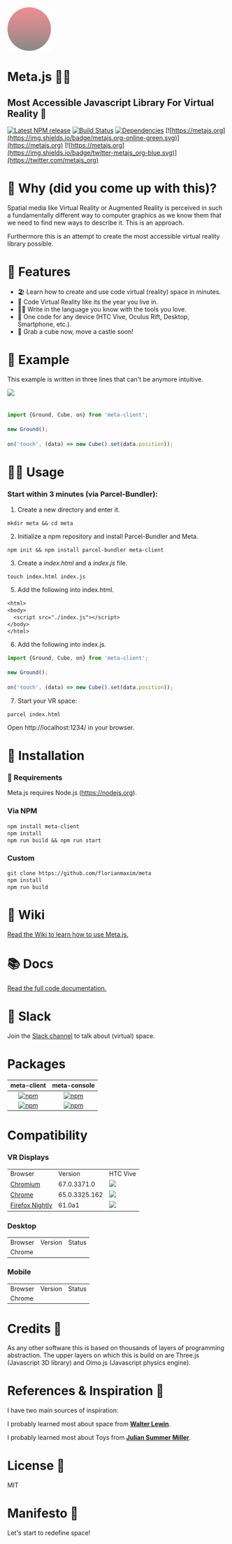 [dependencies-badge]: https://img.shields.io/david/florianmaxim/meta.svg
[dependencies-badge-url]: https://david-dm.org/florianmaxim/meta

[npm-badge]: https://img.shields.io/npm/v/meta-client.svg
[npm-badge-url]: https://www.npmjs.com/package/meta-client

<img src="resources/logo.png" width="100" height="100"/>

# Meta.js 👩‍🚀
## Most Accessible Javascript Library For Virtual Reality 🚀

[![Latest NPM release][npm-badge]][npm-badge-url] [![Build Status](https://travis-ci.org/florianmaxim/Meta.svg?branch=master)](https://travis-ci.org/florianmaxim/Meta) [![Dependencies][dependencies-badge]][dependencies-badge-url] [![https://metajs.org](https://img.shields.io/badge/metajs.org-online-green.svg)](https://metajs.org) [![https://metajs.org](https://img.shields.io/badge/twitter-metajs_org-blue.svg)](https://twitter.com/metajs_org)

# 🚀 Why (did you come up with this)?

Spatial media like Virtual Reality or Augmented Reality is perceived in such a fundamentally different way to computer graphics as we know them that we need to find new ways to describe it.
This is an approach.

Furthermore this is an attempt to create the most accessible virtual reality library possible.

# 🎊 Features

* 🏖 Learn how to create and use code virtual (reality) space in minutes.
* 💐 Code Virtual Reality like its the year you live in.
* 🤹🏻 Write in the language you know with the tools you love.
* 🚀 One code for any device (HTC Vive, Oculus Rift, Desktop, Smartphone, etc.).
* 🏰 Grab a cube now, move a castle soon!

# 💐 Example

This example is written in three lines that can't be anymore intuitive.

<a href="https://metajs.org" target="blank"><img src="https://media.giphy.com/media/3o7aCWDuzxsESrbmcE/giphy.gif" /></a>

```javascript

import {Ground, Cube, on} from 'meta-client';

new Ground();

on('touch', (data) => new Cube().set(data.position));

```

#  👩‍🚀 Usage

### Start within 3 minutes (via Parcel-Bundler):

1. Create a new directory and enter it.
```script
mkdir meta && cd meta
```
2. Initialize a npm repository and install Parcel-Bundler and Meta.
```script
npm init && npm install parcel-bundler meta-client
```
3. Create a <i>index.html</i> and a <i>index.js</i> file.
```script
touch index.html index.js
```
5. Add the following into index.html.
```script
<html>
<body>
  <script src="./index.js"></script>
</body>
</html>
```
6. Add the following into index.js.
```javascript
import {Ground, Cube, on} from 'meta-client';

new Ground();

on('touch', (data) => new Cube().set(data.position));
```  
7. Start your VR space:
```script
parcel index.html
```  

Open http://localhost:1234/ in your browser.


# 🎉 Installation

### 🤖 Requirements

Meta.js requires Node.js (https://nodejs.org).

### Via NPM

```script
npm install meta-client
npm install
npm run build && npm run start
```
### Custom

```script
git clone https://github.com/florianmaxim/meta
npm install
npm run build
```

# 📕 Wiki

[Read the Wiki to learn how to use Meta.js.](https://github.com/florianmaxim/meta/wiki) 

# 📚 Docs

[Read the full code documentation.](https://florianmaxim.github.io/Meta)

# 💬 Slack

Join the [Slack channel](https://metajsorg.slack.com) to talk about (virtual) space.

# Packages

|                                             meta-client                                            |                                             meta-console                                             |
|:--------------------------------------------------------------------------------------------------:|:----------------------------------------------------------------------------------------------------:|
| [![npm](https://img.shields.io/npm/v/meta-client.svg)](https://www.npmjs.com/package/meta-client)  | [![npm](https://img.shields.io/npm/v/meta-console.svg)](https://www.npmjs.com/package/meta-console)  |
| [![npm](https://img.shields.io/npm/dw/meta-client.svg)](https://www.npmjs.com/package/meta-client) | [![npm](https://img.shields.io/npm/dw/meta-console.svg)](https://www.npmjs.com/package/meta-console) |

# Compatibility

### VR Displays

<table>
    <tr>
        <td>
            Browser
        </td>
        <td>
            Version
        </td>
        <td>
            HTC Vive
        </td>
    </tr>
    <tr>
        <td>
            <a href="https://chromium.woolyss.com/download/" target="blank">
             Chromium
            </a>
        </td>
        <td>
        67.0.3371.0
        </td>
        <td>
            <img src ="https://img.shields.io/badge/status-stable-green.svg" />
        </td>
    </tr>
    <tr>
        <td>
            <a href="https://www.google.com/chrome/" target="blank">
             Chrome
            </a>
        </td>
        <td>
            65.0.3325.162
        </td>
        <td>
            <img src ="https://img.shields.io/badge/status-stable-green.svg" />
        </td>
    </tr>
     <tr>
        <td>
            <a href="https://www.mozilla.org/en-US/firefox/nightly/all/" target="blank">
             Firefox Nightly
            </a>
        </td>
        <td>
            61.0a1
        </td>
        <td>
            <img src ="https://img.shields.io/badge/status-stable-green.svg" />
        </td>
    </tr>
</table>

### Desktop

<table>
    <tr>
        <td>
            Browser
        </td>
        <td>
            Version
        </td>
        <td>
            Status
        </td>
    </tr>
    <tr>
       <td>
            Chrome
        </td>
        <td>     
        </td>
        <td>
        </td>
    </tr>
</table>

### Mobile

<table>
    <tr>
        <td>
            Browser
        </td>
        <td>
            Version
        </td>
        <td>
            Status
        </td>
    </tr>
    <tr>
       <td>
            Chrome
        </td>
        <td>     
        </td>
        <td>
        </td>
    </tr>
</table>

# Credits 👑

As any other software this is based on thousands of layers of programming abstraction. The upper layers on which this is build on are Three.js (Javascript 3D library) and Oimo.js (Javascript physics engine). 

# References & Inspiration 🤹

I have two main sources of inspiration:

I probably learned most about space from
[<b>Walter Lewin</b>](https://www.youtube.com/watch?v=GtOGurrUPmQ "Walter Lewin").

I probably learned most about Toys from [<b>Julian Summer Miller</b>](https://www.youtube.com/watch?v=F6uYDUPn4oM "Julian Summer Miller").

# License 🔖
MIT

# Manifesto 📜

Let's start to redefine space!